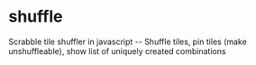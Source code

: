 shuffle
=======

Scrabble tile shuffler in javascript -- Shuffle tiles, pin tiles (make unshuffleable), show list of uniquely created combinations
